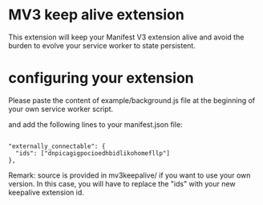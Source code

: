 # MV3 keep alive extension

This extension will keep your Manifest V3 extension alive and avoid the burden to evolve your service worker to state persistent.

# configuring your extension

Please paste the content of example/background.js file at the beginning of your own service worker script.

and add the following lines to your manifest.json file:

```

"externally_connectable": {
  "ids": ["dnpicagigpocioedhbidlikohomefllp"]
},

```

Remark: source is provided in mv3keepalive/ if you want to use your own version. In this case, you will have to replace the "ids" with your new keepalive extension id.
